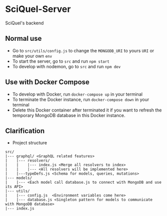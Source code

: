 # SciQuel-Server
SciQuel's backend 

## Normal use
- Go to `src/utils/config.js` to change the `MONGODB_URI` to yours `URI` or make your own `env`
- To start the server, go to `src` and run `npm start`
- To develop with nodemon, go to `src` and run `npm dev`

## Use with Docker Compose
- To develop with Docker, run `docker-compose up` in your terminal
- To terminate the Docker instance, run `docker-compose down` in your terminal
- Delete this Docker container after terminated it if you want to refresh the temporary MongoDB database in this Docker instance.

## Clarification
- Project structure
```
src/
|--- graphql/ <GraphQL related features>
|    |--- resolvers/
|    |    |--- index.js <Merge all resolvers to index>
|    |    |--- <All resolvers will be implemented here>
|    |---typeDefs.js <Schema for models, queries, mutations>
|--- models/
|    |--- <Each model call database.js to connect with MongoDB and use its API>
|--- utils/
|    |--- config.js  <Environment variables come here>
|    |--- database.js <Singleton pattern for models to communicate with MongoDB database>
|--- index.js
```